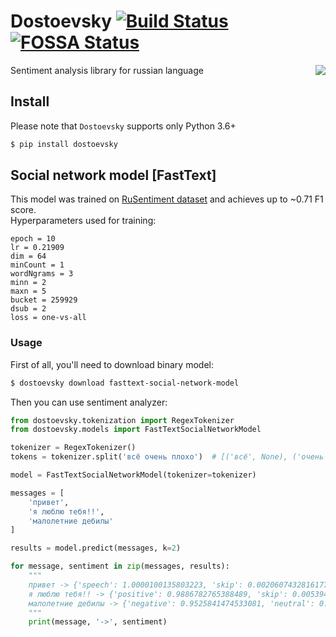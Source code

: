 # Dostoevsky [![Build Status](https://travis-ci.org/bureaucratic-labs/dostoevsky.svg?branch=master)](https://travis-ci.org/bureaucratic-labs/dostoevsky) [![FOSSA Status](https://app.fossa.io/api/projects/git%2Bgithub.com%2Fbureaucratic-labs%2Fdostoevsky.svg?type=shield)](https://app.fossa.io/projects/git%2Bgithub.com%2Fbureaucratic-labs%2Fdostoevsky?ref=badge_shield)

<img align="right" src="https://i.imgur.com/uLMWPuL.png">

Sentiment analysis library for russian language

## Install

Please note that `Dostoevsky` supports only Python 3.6+

```bash
$ pip install dostoevsky
```

## Social network model [FastText]

This model was trained on [RuSentiment dataset](https://github.com/text-machine-lab/rusentiment) and achieves up to ~0.71 F1 score.  
Hyperparameters used for training:
```
epoch = 10
lr = 0.21909
dim = 64
minCount = 1
wordNgrams = 3
minn = 2
maxn = 5
bucket = 259929
dsub = 2
loss = one-vs-all
```

### Usage

First of all, you'll need to download binary model:

```bash
$ dostoevsky download fasttext-social-network-model
```

Then you can use sentiment analyzer:

```python
from dostoevsky.tokenization import RegexTokenizer
from dostoevsky.models import FastTextSocialNetworkModel

tokenizer = RegexTokenizer()
tokens = tokenizer.split('всё очень плохо')  # [('всё', None), ('очень', None), ('плохо', None)]

model = FastTextSocialNetworkModel(tokenizer=tokenizer)

messages = [
    'привет',
    'я люблю тебя!!',
    'малолетние дебилы'
]

results = model.predict(messages, k=2)

for message, sentiment in zip(messages, results):
    """
    привет -> {'speech': 1.0000100135803223, 'skip': 0.0020607432816177607}
    я люблю тебя!! -> {'positive': 0.9886782765388489, 'skip': 0.005394937004894018}
    малолетние дебилы -> {'negative': 0.9525841474533081, 'neutral': 0.13661839067935944}]
    """
    print(message, '->', sentiment)
```
